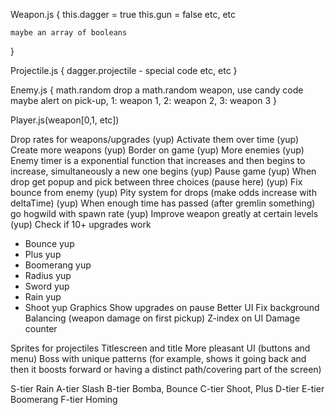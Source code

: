 Weapon.js {
    this.dagger = true
    this.gun = false
    etc, etc

    maybe an array of booleans
}

Projectile.js {
    dagger.projectile - special code
    etc, etc
}

Enemy.js {
    math.random drop a math.random weapon, use candy code
    maybe alert on pick-up, 1: weapon 1, 2: weapon 2, 3: weapon 3
}

Player.js(weapon[0,1, etc])

Drop rates for weapons/upgrades (yup)
Activate them over time (yup)
Create more weapons (yup)
Border on game (yup)
More enemies (yup)
Enemy timer is a exponential function that increases and then begins to increase, simultaneously a new one begins (yup)
Pause game (yup)
When drop get popup and pick between three choices (pause here) (yup)
Fix bounce from enemy (yup)
Pity system for drops (make odds increase with deltaTime) (yup)
When enough time has passed (after gremlin something) go hogwild with spawn rate (yup)
Improve weapon greatly at certain levels (yup)
Check if 10+ upgrades work
- Bounce yup
- Plus yup
- Boomerang yup
- Radius yup
- Sword yup
- Rain yup
- Shoot yup
Graphics
Show upgrades on pause
Better UI
Fix background
Balancing (weapon damage on first pickup)
Z-index on UI
Damage counter

Sprites for projectiles
Titlescreen and title
More pleasant UI (buttons and menu)
Boss with unique patterns (for example, shows it going back and then it boosts forward or having a distinct path/covering part of the screen)


S-tier Rain
A-tier Slash
B-tier Bomba, Bounce
C-tier Shoot, Plus
D-tier
E-tier Boomerang
F-tier Homing